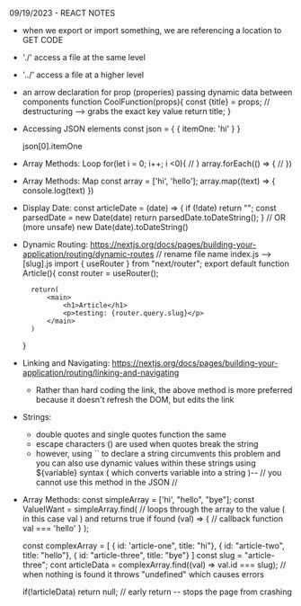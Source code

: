 09/19/2023 - REACT NOTES
- when we export or import something, we are referencing a location to GET CODE
- './' access a file at the same level
- '../' access a file at a higher level
- an arrow declaration for prop (properies) passing dynamic data between components
    function CoolFunction(props){
        const {title} = props; // destructuring --> grabs the exact key value
        return title;
    }
- Accessing JSON elements
    const json = {
        {
            itemOne: 'hi'
        }
    }

    json[0].itemOne
- Array Methods: Loop
    for(let i = 0; i++; i <0){
        //
    }
    array.forEach(() => {
        //
    })
- Array Methods: Map
    const array = ['hi', 'hello'];
    array.map((text) => {
        console.log(text)
    })
- Display Date:
    const articleDate = (date) => {
        if (!date) return "";
        const parsedDate = new Date(date)
        return parsedDate.toDateString();
    }
    // OR (more unsafe)
    new Date(date).toDateString()
- Dynamic Routing: https://nextjs.org/docs/pages/building-your-application/routing/dynamic-routes
    // rename file name index.js --> [slug].js
    import { useRouter } from "next/router";
    export default function Article(){
        const router = useRouter();

        return(
            <main>
                <h1>Article</h1>
                <p>testing: {router.query.slug}</p>
            </main>
        )
    }
- Linking and Navigating: https://nextjs.org/docs/pages/building-your-application/routing/linking-and-navigating
    - Rather than hard coding the link, the above method is more preferred because it doesn't refresh the DOM, but edits the link
- Strings:
    - double quotes and single quotes function the same 
    - escape characters (\) are used when quotes break the string
    - however, using `` to declare a string circumvents this problem and you can also use dynamic values within these strings using ${variable} syntax ( which converts variable into a string )-- // you cannot use this method in the JSON //
- Array Methods:
    const simpleArray = ['hi', "hello", "bye"];
    const ValueIWant = simpleArray.find(
        // loops through the array to the value ( in this case val ) and returns true if found
        (val) => { // callback function
            val === 'hello'
        }
    );

    const complexArray = [
        { id: 'article-one", title: "hi"},
        { id: "article-two", title: "hello"},
        { id: "article-three", title: "bye"}
    ]
    const slug = "article-three";
    cont articleData = complexArray.find((val) => val.id === slug); // when nothing is found it throws "undefined" which causes errors
        
    if(!articleData) return null; // early return -- stops the page from crashing

    